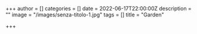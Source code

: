 +++
author = []
categories = []
date = 2022-06-17T22:00:00Z
description = ""
image = "/images/senza-titolo-1.jpg"
tags = []
title = "Garden"

+++
